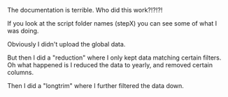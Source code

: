 The documentation is terrible. Who did this work?!?!?!

If you look at the script folder names (stepX) you can see some of what I was doing.

Obviously I didn't upload the global data.

But then I did a "reduction" where I only kept data matching certain filters. Oh what happened is I reduced the data to yearly, and removed certain columns.

Then I did a "longtrim" where I further filtered the data down.